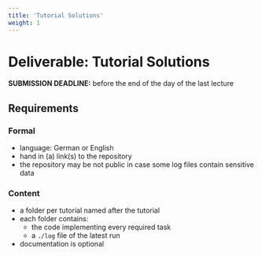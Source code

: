 ```yaml
---
title: 'Tutorial Solutions'
weight: 1
---
```



Deliverable: Tutorial Solutions
===============================


__SUBMISSION DEADLINE:__ before the end of the day of the last lecture


## Requirements

### Formal

* language: German or English
* hand in (a) link(s) to the repository
* the repository may be not public in case some log files contain sensitive data 


### Content

* a folder per tutorial named after the tutorial
* each folder contains:
  * the code implementing every required task
  * a `./log` file of the latest run
* documentation is optional
